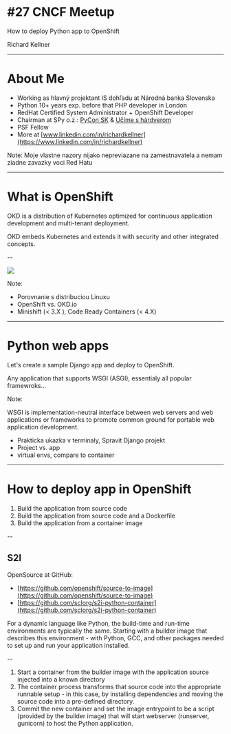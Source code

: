 # #27 CNCF Meetup

How to deploy Python app to OpenShift

Richard Kellner

---

# About Me

* Working as hlavný projektant IS dohľadu at Národná banka Slovenska
* Python 10+ years exp. before that PHP developer in London
* RedHat Certified System Administrator + OpenShift Developer
* Chairman at SPy o.z.: [PyCon SK](https://pycon.sk) & [Učíme s hárdverom](https://www.ucimeshardverom.sk/)
* PSF Fellow
* More at [www.linkedin.com/in/richardkellner](https://www.linkedin.com/in/richardkellner)

Note: Moje vlastne nazory nijako nepreviazane na zamestnavatela a nemam ziadne zavazky voci Red Hatu

---

# What is OpenShift

OKD is a distribution of Kubernetes optimized for continuous application development and multi-tenant deployment.

OKD embeds Kubernetes and extends it with security and other integrated concepts.

--

![](https://cloud.redhat.com/hubfs/images/marketecture.png?t=1535557524001)

Note:
* Porovnanie s distribuciou Linuxu
* OpenShift vs. OKD.io
* Minishift (< 3.X ), Code Ready Containers (< 4.X)

---

# Python web apps

Let's create a sample Django app and deploy to OpenShift.

Any application that supports WSGI (ASGI), essentialy all popular framewroks...

Note:

WSGI is implementation-neutral interface between web servers and web applications or frameworks to promote common ground for portable web application development.

* Prakticka ukazka v terminaly, Spravit Django projekt
* Project vs. app
* virtual envs, compare to container

---

# How to deploy app in OpenShift

1. Build the application from source code
2. Build the application from source code and a Dockerfile
3. Build the application from a container image

--

## S2I

OpenSource at GitHub:
* [https://github.com/openshift/source-to-image](https://github.com/openshift/source-to-image)
* [https://github.com/sclorg/s2i-python-container](https://github.com/sclorg/s2i-python-container)

For a dynamic language like Python, the build-time and run-time environments are typically the same. Starting with a builder image that describes this environment - with Python, GCC, and other packages needed to set up and run your application installed. 

--

1. Start a container from the builder image with the application source injected into a known directory
2. The container process transforms that source code into the appropriate runnable setup - in this case, by installing dependencies and moving the source code into a pre-defined directory.
3. Commit the new container and set the image entrypoint to be a script (provided by the builder image) that will start webserver (runserver, gunicorn) to host the Python application.